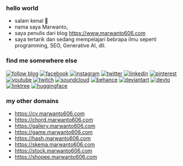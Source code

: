 ### hello world
- salam kenal :wave:
- nama saya Marwanto,
- saya penulis dari blog https://www.marwanto606.com
- saya tertarik dan sedang mempelajari bebrapa ilmu seperti programming, SEO, Generative AI, dll.

### find me somewhere else
[![follow blog](https://img.shields.io/badge/Blogger-FF5722?style=for-the-badge&logo=blogger&logoColor=white)](https://link.marwanto606.com/follow-blog)
[![facebook](https://img.shields.io/badge/Facebook-1877F2?style=for-the-badge&logo=facebook&logoColor=white)](https://link.marwanto606.com/facebook)
[![instagram](https://img.shields.io/badge/Instagram-E4405F?style=for-the-badge&logo=instagram&logoColor=white)](https://link.marwanto606.com/instagram)
[![twitter](https://img.shields.io/badge/X-000000?style=for-the-badge&logo=x&logoColor=white)](https://link.marwanto606.com/twitter)
[![linkedin](https://img.shields.io/badge/LinkedIn-0077B5?style=for-the-badge&logo=linkedin&logoColor=white)](https://link.marwanto606.com/linkedin)
[![pinterest](https://img.shields.io/badge/Pinterest-%23E60023.svg?&style=for-the-badge&logo=Pinterest&logoColor=white)](https://link.marwanto606.com/pinterest)
[![youtube](https://img.shields.io/badge/YouTube-FF0000?style=for-the-badge&logo=youtube&logoColor=white)](https://link.marwanto606.com/youtube)
[![twitch](https://img.shields.io/badge/Twitch-9146FF?style=for-the-badge&logo=twitch&logoColor=white)](https://link.marwanto606.com/twitch)
[![soundcloud](https://img.shields.io/badge/SoundCloud-FF3300?style=for-the-badge&logo=soundcloud&logoColor=white)](https://link.marwanto606.com/soundcloud)
[![behance](https://img.shields.io/badge/Behance-0054F7?style=for-the-badge&logo=behance&logoColor=white)](https://link.marwanto606.com/behance)
[![deviantart](https://img.shields.io/badge/DeviantArt-05CC47?style=for-the-badge&logo=deviantart&logoColor=white)](https://link.marwanto606.com/deviantart)
[![devto](https://img.shields.io/badge/dev.to-0A0A0A?style=for-the-badge&logo=devdotto&logoColor=white)](https://link.marwanto606.com/devto)
[![linktree](https://img.shields.io/badge/linktree-39E09B?style=for-the-badge&logo=linktree&logoColor=white)](https://link.marwanto606.com/linktree)
[![huggingface](https://img.shields.io/badge/-HuggingFace-FDEE21?style=for-the-badge&logo=HuggingFace&logoColor=black)](https://link.marwanto606.com/huggingface)

### my other domains
- https://cv.marwanto606.com
- https://chord.marwanto606.com
- https://gallery.marwanto606.com
- https://game.marwanto606.com
- https://hash.marwanto606.com
- https://skema.marwanto606.com
- https://stock.marwanto606.com
- https://shopee.marwanto606.com
